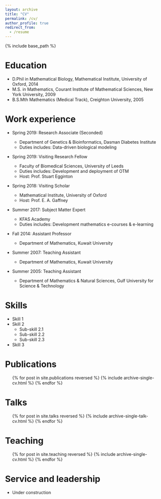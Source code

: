 ```yaml
---
layout: archive
title: "CV"
permalink: /cv/
author_profile: true
redirect_from:
  - /resume
---
```


{% include base_path %}

Education
======
* D.Phil in Mathematical Biology, Mathematical Institute, University of Oxford, 2014
* M.S. in Mathematics, Courant Institute of Mathematical Sciences, New York University, 2009
* B.S.Mth Mathematics (Medical Track), Creighton University, 2005

Work experience
======
* Spring 2019: Research Associate (Seconded)
  * Department of Genetics & Bioinformatics, Dasman Diabetes Institute
  * Duties includes: Data-driven biological modeling

* Spring 2019: Visiting Research Fellow
  * Faculty of Biomedical Sciences, University of Leeds
  * Duties includes: Development and deployment of OTM
  * Host: Prof. Stuart Egginton

* Spring 2018: Visiting Scholar
  * Mathematical Institute, University of Oxford
  * Host: Prof. E. A. Gaffney

* Summer 2017: Subject Matter Expert
  * KFAS Academy 
  * Duties includes: Development mathematics e-courses & e-learning

* Fall 2014: Assistant Professor
  * Department of Mathematics, Kuwait University

* Summer 2007: Teaching Assistant
  * Department of Mathematics, Kuwait University

* Summer 2005: Teaching Assistant
  * Department of Mathematics & Natural Sciences, Gulf University for Science & Technology
  
Skills
======
* Skill 1
* Skill 2
  * Sub-skill 2.1
  * Sub-skill 2.2
  * Sub-skill 2.3
* Skill 3

Publications
======
  <ul>{% for post in site.publications reversed %}
    {% include archive-single-cv.html %}
  {% endfor %}</ul>
  
Talks
======
  <ul>{% for post in site.talks reversed %}
    {% include archive-single-talk-cv.html  %}
  {% endfor %}</ul>
  
Teaching
======
  <ul>{% for post in site.teaching reversed %}
    {% include archive-single-cv.html %}
  {% endfor %}</ul>
  
Service and leadership
======
* Under construction
